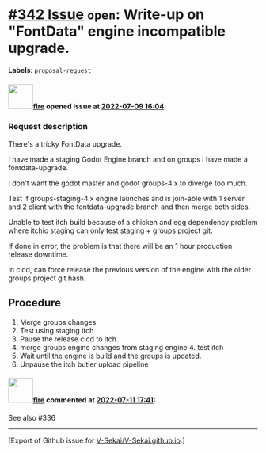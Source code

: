 # [\#342 Issue](https://github.com/V-Sekai/V-Sekai.github.io/issues/342) `open`: Write-up on "FontData" engine incompatible upgrade.
**Labels**: `proposal-request`


#### <img src="https://avatars.githubusercontent.com/u/32321?u=c2e06a3d2b49a467aa907e54aa259516440267cc&v=4" width="50">[fire](https://github.com/fire) opened issue at [2022-07-09 16:04](https://github.com/V-Sekai/V-Sekai.github.io/issues/342):

### Request description

There's a tricky FontData upgrade.

I have made a staging Godot Engine branch and on groups I have made a fontdata-upgrade.

I don't want the godot master and godot groups-4.x to diverge too much.

Test if groups-staging-4.x engine launches and is join-able with 1 server and 2 client with the fontdata-upgrade branch and then merge both sides.

Unable to test itch build because of a chicken and egg dependency problem where itchio staging can only test staging + groups project git.

If done in error, the problem is that there will be an 1 hour production release downtime.

In cicd, can force release the previous version of the engine with the older groups project git hash. 

## Procedure 

1. Merge groups changes
2. Test using staging itch
3. Pause the release cicd to itch.
4. merge groups engine changes from staging engine 4. test itch
5. Wait until the engine is build and the groups is updated.
6. Unpause the itch butler upload pipeline

#### <img src="https://avatars.githubusercontent.com/u/32321?u=c2e06a3d2b49a467aa907e54aa259516440267cc&v=4" width="50">[fire](https://github.com/fire) commented at [2022-07-11 17:41](https://github.com/V-Sekai/V-Sekai.github.io/issues/342#issuecomment-1180688294):

See also #336


-------------------------------------------------------------------------------



[Export of Github issue for [V-Sekai/V-Sekai.github.io](https://github.com/V-Sekai/V-Sekai.github.io).]
